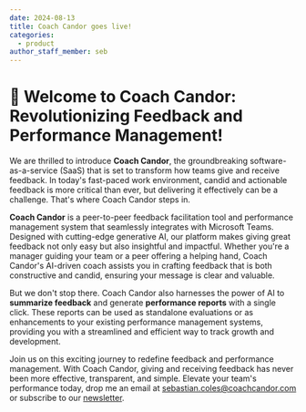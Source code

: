 ```yaml
---
date: 2024-08-13
title: Coach Candor goes live!
categories:
  - product
author_staff_member: seb
---
```

# 🚀 Welcome to Coach Candor: Revolutionizing Feedback and Performance Management!

We are thrilled to introduce **Coach Candor**, the groundbreaking software-as-a-service (SaaS) that is set to transform how teams give and receive feedback. In today's fast-paced work environment, candid and actionable feedback is more critical than ever, but delivering it effectively can be a challenge. That's where Coach Candor steps in.

**Coach Candor** is a peer-to-peer feedback facilitation tool and performance management system that seamlessly integrates with Microsoft Teams. Designed with cutting-edge generative AI, our platform makes giving great feedback not only easy but also insightful and impactful. Whether you're a manager guiding your team or a peer offering a helping hand, Coach Candor's AI-driven coach assists you in crafting feedback that is both constructive and candid, ensuring your message is clear and valuable.

But we don't stop there. Coach Candor also harnesses the power of AI to **summarize feedback** and generate **performance reports** with a single click. These reports can be used as standalone evaluations or as enhancements to your existing performance management systems, providing you with a streamlined and efficient way to track growth and development.

Join us on this exciting journey to redefine feedback and performance management. With Coach Candor, giving and receiving feedback has never been more effective, transparent, and simple. Elevate your team's performance today, drop me an email at [sebastian.coles@coachcandor.com](mailto:sebastian.coleS@coachcandor.com) or subscribe to our [newsletter](/contact/).